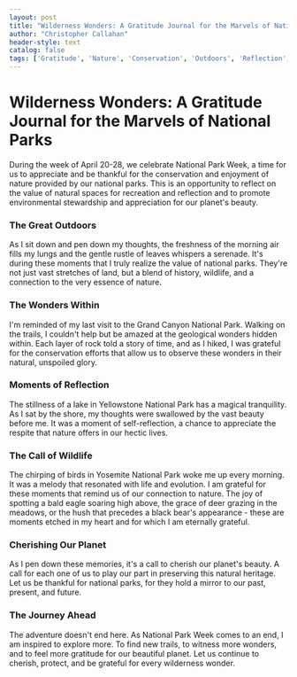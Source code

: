 ```yaml
---
layout: post
title: "Wilderness Wonders: A Gratitude Journal for the Marvels of National Parks"
author: "Christopher Callahan"
header-style: text
catalog: false
tags: ['Gratitude', 'Nature', 'Conservation', 'Outdoors', 'Reflection', 'National Parks', 'Wildlife']
---
```


# Wilderness Wonders: A Gratitude Journal for the Marvels of National Parks

During the week of April 20-28, we celebrate National Park Week, a time for us to appreciate and be thankful for the conservation and enjoyment of nature provided by our national parks. This is an opportunity to reflect on the value of natural spaces for recreation and reflection and to promote environmental stewardship and appreciation for our planet's beauty.

### The Great Outdoors

As I sit down and pen down my thoughts, the freshness of the morning air fills my lungs and the gentle rustle of leaves whispers a serenade. It's during these moments that I truly realize the value of national parks. They're not just vast stretches of land, but a blend of history, wildlife, and a connection to the very essence of nature.

### The Wonders Within

I'm reminded of my last visit to the Grand Canyon National Park. Walking on the trails, I couldn't help but be amazed at the geological wonders hidden within. Each layer of rock told a story of time, and as I hiked, I was grateful for the conservation efforts that allow us to observe these wonders in their natural, unspoiled glory.

### Moments of Reflection

The stillness of a lake in Yellowstone National Park has a magical tranquility. As I sat by the shore, my thoughts were swallowed by the vast beauty before me. It was a moment of self-reflection, a chance to appreciate the respite that nature offers in our hectic lives.

### The Call of Wildlife

The chirping of birds in Yosemite National Park woke me up every morning. It was a melody that resonated with life and evolution. I am grateful for these moments that remind us of our connection to nature. The joy of spotting a bald eagle soaring high above, the grace of deer grazing in the meadows, or the hush that precedes a black bear's appearance - these are moments etched in my heart and for which I am eternally grateful.

### Cherishing Our Planet

As I pen down these memories, it's a call to cherish our planet's beauty. A call for each one of us to play our part in preserving this natural heritage. Let us be thankful for national parks, for they hold a mirror to our past, present, and future.

### The Journey Ahead

The adventure doesn't end here. As National Park Week comes to an end, I am inspired to explore more. To find new trails, to witness more wonders, and to feel more gratitude for our beautiful planet. Let us continue to cherish, protect, and be grateful for every wilderness wonder.
